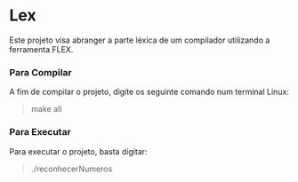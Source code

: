 # Lex

Este projeto visa abranger a parte léxica de um compilador utilizando a ferramenta FLEX.


### Para Compilar
A fim de compilar o projeto, digite os seguinte comando num terminal Linux:

> make all


### Para Executar

Para executar o projeto, basta digitar:

> ./reconhecerNumeros
